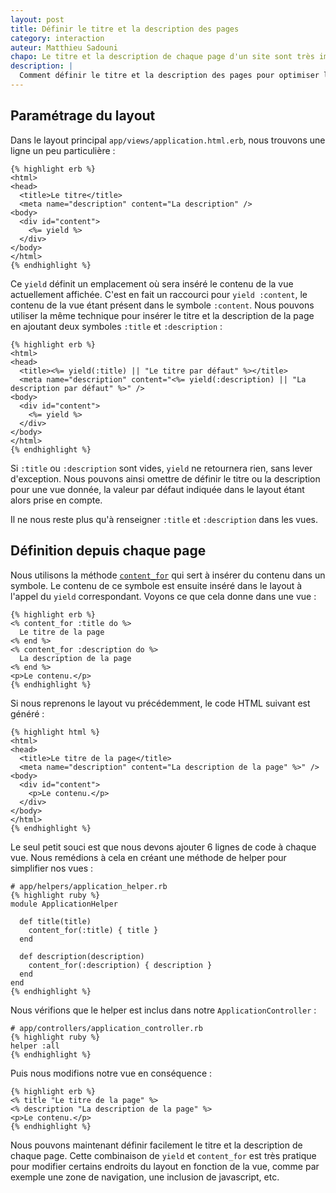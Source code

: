 ```yaml
---
layout: post
title: Définir le titre et la description des pages
category: interaction
auteur: Matthieu Sadouni
chapo: Le titre et la description de chaque page d'un site sont très importants pour obtenir un bon référencement naturel. Voyons comment définir de manière très simple le titre et la description de nos pages.
description: |
  Comment définir le titre et la description des pages pour optimiser le référencement.
---
```


## Paramétrage du layout

Dans le layout principal `app/views/application.html.erb`, nous trouvons une ligne un peu particulière :

    {% highlight erb %}
    <html>
    <head>
      <title>Le titre</title>
      <meta name="description" content="La description" />
    <body>
      <div id="content">
        <%= yield %>
      </div>
    </body>
    </html>
    {% endhighlight %}

Ce `yield` définit un emplacement où sera inséré le contenu de la vue actuellement affichée. C'est en fait un raccourci pour `yield :content`, le contenu de la vue étant présent dans le symbole `:content`. Nous pouvons utiliser la même technique pour insérer le titre et la description de la page en ajoutant deux symboles `:title` et `:description` :

    {% highlight erb %}
    <html>
    <head>
      <title><%= yield(:title) || "Le titre par défaut" %></title>
      <meta name="description" content="<%= yield(:description) || "La description par défaut" %>" />
    <body>
      <div id="content">
        <%= yield %>
      </div>
    </body>
    </html>
    {% endhighlight %}

Si `:title` ou `:description` sont vides, `yield` ne retournera rien, sans lever d'exception. Nous pouvons ainsi omettre de définir le titre ou la description pour une vue donnée, la valeur par défaut indiquée dans le layout étant alors prise en compte.

Il ne nous reste plus qu'à renseigner `:title` et `:description` dans les vues.

## Définition depuis chaque page

Nous utilisons la méthode [`content_for`][content_for] qui sert à insérer du contenu dans un symbole. Le contenu de ce symbole est ensuite inséré dans le layout à l'appel du `yield` correspondant. Voyons ce que cela donne dans une vue :

    {% highlight erb %}
    <% content_for :title do %>
      Le titre de la page
    <% end %>
    <% content_for :description do %>
      La description de la page
    <% end %>
    <p>Le contenu.</p>
    {% endhighlight %}

Si nous reprenons le layout vu précédemment, le code HTML suivant est généré :

    {% highlight html %}
    <html>
    <head>
      <title>Le titre de la page</title>
      <meta name="description" content="La description de la page" %>" />
    <body>
      <div id="content">
        <p>Le contenu.</p>
      </div>
    </body>
    </html>
    {% endhighlight %}

Le seul petit souci est que nous devons ajouter 6 lignes de code à chaque vue. Nous remédions à cela en créant une méthode de helper pour simplifier nos vues :

    # app/helpers/application_helper.rb
    {% highlight ruby %}
    module ApplicationHelper

      def title(title)
        content_for(:title) { title }
      end

      def description(description)
        content_for(:description) { description }
      end
    end
    {% endhighlight %}

Nous vérifions que le helper est inclus dans notre `ApplicationController` :

    # app/controllers/application_controller.rb
    {% highlight ruby %}
    helper :all
    {% endhighlight %}

Puis nous modifions notre vue en conséquence :

    {% highlight erb %}
    <% title "Le titre de la page" %>
    <% description "La description de la page" %>
    <p>Le contenu.</p>
    {% endhighlight %}

Nous pouvons maintenant définir facilement le titre et la description de chaque page. Cette combinaison de `yield` et `content_for` est très pratique pour modifier certains endroits du layout en fonction de la vue, comme par exemple une zone de navigation, une inclusion de javascript, etc.

[content_for]:http://api.rubyonrails.org/classes/ActionView/Helpers/CaptureHelper.html#M001763